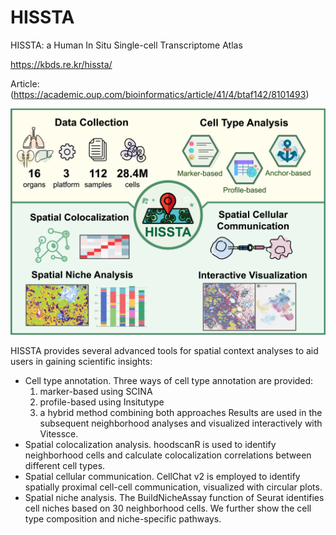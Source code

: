 # HISSTA
HISSTA: a Human In Situ Single-cell Transcriptome Atlas

https://kbds.re.kr/hissta/

Article: (https://academic.oup.com/bioinformatics/article/41/4/btaf142/8101493)

![Graphical Abstract](images/0_graphical_abstract.png)

HISSTA provides several advanced tools for spatial context analyses to aid users in gaining scientific insights:
- Cell type annotation. Three ways of cell type annotation are provided:
    1) marker-based using SCINA
    2) profile-based using Insitutype
    3) a hybrid method combining both approaches
    Results are used in the subsequent neighborhood analyses and visualized interactively with Vitessce.
- Spatial colocalization analysis. hoodscanR is used to identify neighborhood cells and calculate colocalization correlations between different cell types.
- Spatial cellular communication. CellChat v2 is employed to identify spatially proximal cell-cell communication, visualized with circular plots.
- Spatial niche analysis. The BuildNicheAssay function of Seurat identifies cell niches based on 30 neighborhood cells. We further show the cell type composition and niche-specific pathways.


